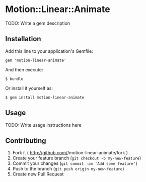 # Motion::Linear::Animate

TODO: Write a gem description

## Installation

Add this line to your application's Gemfile:

    gem 'motion-linear-animate'

And then execute:

    $ bundle

Or install it yourself as:

    $ gem install motion-linear-animate

## Usage

TODO: Write usage instructions here

## Contributing

1. Fork it ( http://github.com/<my-github-username>/motion-linear-animate/fork )
2. Create your feature branch (`git checkout -b my-new-feature`)
3. Commit your changes (`git commit -am 'Add some feature'`)
4. Push to the branch (`git push origin my-new-feature`)
5. Create new Pull Request
